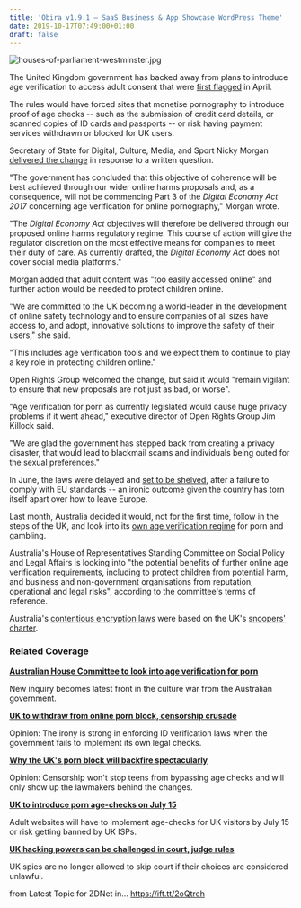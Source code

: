 ```yaml
---
title: 'Obira v1.9.1 – SaaS Business & App Showcase WordPress Theme'
date: 2019-10-17T07:49:00+01:00
draft: false
---
```


![houses-of-parliament-westminster.jpg](https://zdnet3.cbsistatic.com/hub/i/2014/10/05/7a6d518e-4cca-11e4-b6a0-d4ae52e95e57/5772c8502bc4397f11a93c939e7b73eb/houses-of-parliament-westminster.jpg)

The United Kingdom government has backed away from plans to introduce age verification to access adult consent that were [first flagged](https://www.zdnet.com/article/uk-to-introduce-porn-age-checks-on-july-15/) in April.

The rules would have forced sites that monetise pornography to introduce proof of age checks -- such as the submission of credit card details, or scanned copies of ID cards and passports -- or risk having payment services withdrawn or blocked for UK users.

Secretary of State for Digital, Culture, Media, and Sport Nicky Morgan [delivered the change](https://www.parliament.uk/business/publications/written-questions-answers-statements/written-statement/Commons/2019-10-16/HCWS13/) in response to a written question.

"The government has concluded that this objective of coherence will be best achieved through our wider online harms proposals and, as a consequence, will not be commencing Part 3 of the _Digital Economy Act 2017_ concerning age verification for online pornography," Morgan wrote.

"The _Digital Economy Act_ objectives will therefore be delivered through our proposed online harms regulatory regime. This course of action will give the regulator discretion on the most effective means for companies to meet their duty of care. As currently drafted, the _Digital Economy Act_ does not cover social media platforms."

Morgan added that adult content was "too easily accessed online" and further action would be needed to protect children online.

"We are committed to the UK becoming a world-leader in the development of online safety technology and to ensure companies of all sizes have access to, and adopt, innovative solutions to improve the safety of their users," she said.

"This includes age verification tools and we expect them to continue to play a key role in protecting children online."

Open Rights Group welcomed the change, but said it would "remain vigilant to ensure that new proposals are not just as bad, or worse".

"Age verification for porn as currently legislated would cause huge privacy problems if it went ahead," executive director of Open Rights Group Jim Killock said.

"We are glad the government has stepped back from creating a privacy disaster, that would lead to blackmail scams and individuals being outed for the sexual preferences."

In June, the laws were delayed and [set to be shelved](https://www.zdnet.com/article/uk-to-shelve-online-porn-block-censorship-plans/), after a failure to comply with EU standards -- an ironic outcome given the country has torn itself apart over how to leave Europe.

Last month, Australia decided it would, not for the first time, follow in the steps of the UK, and look into its [own age verification regime](https://www.zdnet.com/article/australian-house-committee-to-look-into-age-verification-for-porn/) for porn and gambling.

Australia's House of Representatives Standing Committee on Social Policy and Legal Affairs is looking into "the potential benefits of further online age verification requirements, including to protect children from potential harm, and business and non-government organisations from reputation, operational and legal risks", according to the committee's terms of reference.

Australia's [contentious encryption laws](https://www.zdnet.com/article/australian-encryption-bill-raises-bar-for-outrageous-legislation-comms-alliance/) were based on the UK's [snoopers' charter](https://www.zdnet.com/article/snoopers-charter-expansive-new-spying-powers-becomes-law/).

### Related Coverage

**[Australian House Committee to look into age verification for porn](https://www.zdnet.com/article/australian-house-committee-to-look-into-age-verification-for-porn/)**

New inquiry becomes latest front in the culture war from the Australian government.

**[UK to withdraw from online porn block, censorship crusade](https://www.zdnet.com/article/uk-to-shelve-online-porn-block-censorship-plans/)**

Opinion: The irony is strong in enforcing ID verification laws when the government fails to implement its own legal checks.

**[Why the UK's porn block will backfire spectacularly](https://www.zdnet.com/article/why-the-uks-porn-block-will-backfire-spectacularly/)**

Opinion: Censorship won't stop teens from bypassing age checks and will only show up the lawmakers behind the changes.

**[UK to introduce porn age-checks on July 15](https://www.zdnet.com/article/uk-to-introduce-porn-age-checks-on-july-15/)**

Adult websites will have to implement age-checks for UK visitors by July 15 or risk getting banned by UK ISPs.

**[UK hacking powers can be challenged in court, judge rules](https://www.zdnet.com/article/uk-hacking-powers-can-be-challenged-in-high-court-judge-rules/)**

UK spies are no longer allowed to skip court if their choices are considered unlawful.

  
  
from Latest Topic for ZDNet in... https://ift.tt/2oQtreh